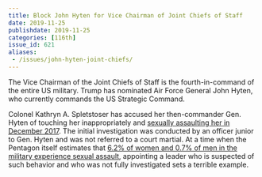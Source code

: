 ```yaml
---
title: Block John Hyten for Vice Chairman of Joint Chiefs of Staff
date: 2019-11-25
publishdate: 2019-11-25
categories: [116th]
issue_id: 621
aliases:
 - /issues/john-hyten-joint-chiefs/
---
```

The Vice Chairman of the Joint Chiefs of Staff is the fourth-in-command of the entire US military. Trump has nominated Air Force General John Hyten, who currently commands the US Strategic Command.

Colonel Kathryn A. Spletstoser has accused her then-commander Gen. Hyten of touching her inappropriately and [sexually assaulting her in December 2017](https://www.nytimes.com/2019/07/26/us/politics/hyten-assault-joint-chiefs.html). The initial investigation was conducted by an officer junior to Gen. Hyten and was not referred to a court martial. At a time when the Pentagon itself estimates that [6.2% of women and 0.7% of men in the military experience sexual assault](https://int.nyt.com/data/documenthelper/800-dod-annual-report-on-sexual-as/d659d6d0126ad2b19c18/optimized/full.pdf#page=1), appointing a leader who is suspected of such behavior and who was not fully investigated sets a terrible example.